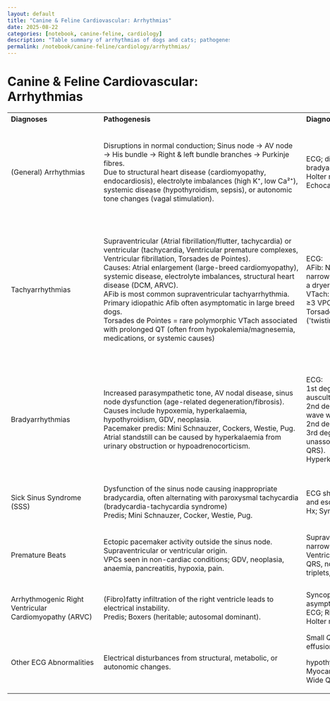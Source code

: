 ```yaml
---
layout: default
title: "Canine & Feline Cardiovascular: Arrhythmias"
date: 2025-08-22
categories: [notebook, canine-feline, cardiology]
description: "Table summary of arrhythmias of dogs and cats; pathogenesis, diagnostics, treatment, and prognosis."
permalink: /notebook/canine-feline/cardiology/arrhythmias/
---
```


<h1>Canine & Feline Cardiovascular: Arrhythmias</h1>

<div class='prose max-w-none'>
<table border="0" cellpadding="0" cellspacing="0" style="border-collapse:
 collapse;table-layout:fixed;width:1399pt" width="1867">
<col style="mso-width-source:userset;mso-width-alt:6357;width:149pt" width="199"/>
<col span="3" style="mso-width-source:userset;mso-width-alt:14805;
 width:347pt" width="463"/>
<col style="mso-width-source:userset;mso-width-alt:8917;width:209pt" width="279"/>
<tr height="27" style="height:20.0pt">
<th align="left" class="xl67" height="27" width="199">Diagnoses</th>
<th align="left" class="xl67" width="463">Pathogenesis</th>
<th align="left" class="xl67" width="463">Diagnosis</th>
<th align="left" class="xl67" width="463">Treatment</th>
<th align="left" class="xl67" width="279">Prognosis</th>
</tr>
<tr height="213" style="height:160.0pt">
<td align="left" class="xl66" height="213" width="199">(General) Arrhythmias</td>
<td align="left" class="xl66" width="463">Disruptions in normal
  conduction; <font class="font6">Sinus node → AV node → His bundle → Right
  &amp; left bundle branches → Purkinje fibres.</font><font class="font5"><br/>
    Due to structural heart disease (cardiomyopathy, endocardiosis),
  electrolyte imbalances (high K⁺, low Ca²⁺), systemic disease (hypothyroidism,
  sepsis), or autonomic tone changes (vagal stimulation).</font></td>
<td align="left" class="xl66" width="463"><font class="font10">ECG;</font><font class="font5"> differentiates sinus vs. premature beats vs. bradyarrhythmias
  vs. tachyarrhythmias.<br/>
</font><font class="font10">Holter monitoring;</font><font class="font5">
  24-hr ECG (intermittent arrhythmias)</font><font class="font6"><br/>
</font><font class="font10">Echocardiography;</font><font class="font5">
  assess structural heart disease.</font></td>
<td align="left" class="xl66" width="463"><font class="font7">Bradyarrhythmias</font><font class="font5">: </font><font class="font6">Atropine</font><font class="font5">
  (vagolytic therapy), </font><font class="font6">pacemaker</font><font class="font5"> if severe.<br/>
    Main pacemaker indications: 3rd-degree AV block, 2nd-degree AV block type
  II, sick sinus syndrome, atrial standstill.<br/>
</font><font class="font7">Tachyarrhythmias</font><font class="font5">: </font><font class="font6">Beta-blockers</font><font class="font5"> (atenolol), </font><font class="font6">calcium channel blockers</font><font class="font5">
  (diltiazem), </font><font class="font6">antiarrhythmics</font><font class="font5"> (lidocaine, procainamide, amiodarone).</font></td>
<td align="left" class="xl66" width="279">Variable. Some benign
  (respiratory sinus arrhythmia), others indicate severe underlying disease
  (3rd-degree AV block, ventricular fibrillation).</td>
</tr>
<tr height="320" style="height:240.0pt">
<td align="left" class="xl65" height="320" width="199">Tachyarrhythmias</td>
<td align="left" class="xl65" width="463"><font class="font7">Supraventricular</font><font class="font5"> (Atrial fibrillation/flutter, tachycardia) or </font><font class="font7">ventricular</font><font class="font5"> (tachycardia,
  Ventricular premature complexes, Ventricular fibrillation, Torsades de
  Pointes).<br/>
    Causes: Atrial enlargement (large-breed cardiomyopathy), systemic disease,
  electrolyte imbalances, structural heart disease (DCM, ARVC).<br/>
</font><font class="font6">AFib is most common supraventricular
  tachyarrhythmia. </font><font class="font5">Primary idiopathic Afib often
  asymptomatic in large breed dogs.<br/>
    Torsades de Pointes = rare polymorphic VTach associated with prolonged QT
  (often from hypokalemia/magnesemia, medications, or systemic causes)</font></td>
<td align="left" class="xl65" width="463">ECG:<br/>
<font class="font7">AFib:</font><font class="font5"> </font><font class="font6">No P waves</font><font class="font5">, </font><font class="font6">irregularly irregular</font><font class="font5"> R-R intervals,
  narrow QRS. (Auscultation sounds chaotic - like shoes in a dryer.)<br/>
</font><font class="font7">VTach:</font><font class="font5"> Wide QRS, </font><font class="font6">dissociated P waves</font><font class="font5">. Sustained
  VTach; ≥3 VPCs for &gt;30 seconds.<br/>
</font><font class="font7">Torsades:</font><font class="font5"> prolonged
  QT interval + cyclic variation of QRS ('twisting' of QRS around isoelectric
  line).</font></td>
<td align="left" class="xl65" width="463"><font class="font7">Supraventricular
  tachyarrhythmias</font><font class="font5">: </font><font class="font6"><span style="mso-spacerun:yes"> </span>Beta-blockers, calcium channel blockers</font><font class="font5">, digoxin (incr vagal tone), amiodarone (antiarrhythmic).
  <br/>
</font><font class="font7">Ventricular tachycardia and Ventricular
  premature complexes:</font><font class="font5"> </font><font class="font6">Lidocaine</font><font class="font5"> (antiarrhythmic), procainamide (antiarrhythmic), mexiletine
  (oral lidocaine analogue), beta-blockers.<br/>
</font><font class="font7">VFib/Torsades:</font><font class="font5"> </font><font class="font6">Electrical cardioversion</font><font class="font5">, IV
  magnesium sulphate.</font></td>
<td align="left" class="xl65" width="279"><font class="font7">AFib:</font><font class="font5"> Manageable but usually </font><font class="font6">secondary to
  heart disease.</font><font class="font5"><br/>
</font><font class="font7">VFib:</font><font class="font5"> </font><font class="font6">Fatal</font><font class="font5"> if untreated.<br/>
</font><font class="font7">Torsades</font><font class="font5">: Treatable
  if underlying cause (e.g. hypokalaemia) is corrected</font></td>
</tr>
<tr height="267" style="height:200.0pt">
<td align="left" class="xl66" height="267" width="199">Bradyarrhythmias</td>
<td align="left" class="xl66" width="463"><font class="font6">Increased
  parasympathetic tone, AV nodal disease, sinus node dysfunction</font><font class="font5"> (age-related degeneration/fibrosis).<br/>
    Causes include </font><font class="font6">hypoxemia, hyperkalaemia</font><font class="font5">, hypothyroidism, GDV, neoplasia.<br/>
    Pacemaker predis: </font><font class="font8">Mini Schnauzer, Cockers,
  Westie, Pug.<br/>
</font><font class="font5">Atrial standstill can be caused by hyperkalaemia
  from urinary obstruction or hypoadrenocorticism.</font></td>
<td align="left" class="xl66" width="463">ECG:<br/>
<font class="font10">1st degree AV block;</font><font class="font5"> </font><font class="font6">increased PQ interval</font><font class="font5"> (cannot
  auscultate) <br/>
</font><font class="font10">2nd degree Mobitz type 1;</font><font class="font5"> increasing PQ interval until </font><font class="font6">1 P
  wave with no QRS</font><font class="font5"><br/>
</font><font class="font10">2nd degree Mobitz type 2;</font><font class="font6"> randomly unconducted P wave</font><font class="font5"><br/>
</font><font class="font10">3rd degree (complete block);</font><font class="font5"> P waves </font><font class="font6">completely unassociated</font><font class="font5"> with QRS (P waves can be hidden within QRS).<br/>
    Hyperkalaemia-related atrial standstill shows no P waves.</font></td>
<td align="left" class="xl66" width="463"><font class="font7">Vagally-mediated</font><font class="font5"> blocks; </font><font class="font6">Atropine</font><font class="font5">.<br/>
</font><font class="font7">3rd-degree</font><font class="font5"> AV block,
  persistent </font><font class="font7">2nd-degree AV block type II</font><font class="font5"> (or sick sinus syndrome); </font><font class="font6">Pacemaker</font><font class="font5">.<br/>
    3rd degree AV block medical therapy; increase HR with </font><font class="font6">atropine</font><font class="font5"> or isoproterenol (limited
  success).</font></td>
<td align="left" class="xl66" width="279">Good if vagally
  mediated (resolves with atropine).<br/>
    Pacemaker improves prognosis for bradyarrhythmias.<br/>
    Poor without pacemaker for 3rd-degree AV block.</td>
</tr>
<tr height="107" style="height:80.0pt">
<td align="left" class="xl65" height="107" width="199">Sick Sinus Syndrome (SSS)</td>
<td align="left" class="xl65" width="463">Dysfunction of the
  sinus node causing <font class="font6">inappropriate bradycardia,</font><font class="font5"> often alternating with paroxysmal </font><font class="font6">tachycardia
  </font><font class="font5">(bradycardia-tachycardia syndrome)<br/>
    Predis; </font><font class="font8">Mini Schnauzer, Cocker, Westie, Pug.</font></td>
<td align="left" class="xl65" width="463">ECG showing a mix of <font class="font6">sinus arrest, </font><font class="font5">intermittent</font><font class="font6"> AV blocks, and escape beats</font><font class="font5"> (rescue
  heart from asystole).<br/>
    Hx; Syncope</font></td>
<td align="left" class="xl65" width="463">Definitive; Pacemaker
  for bradycardia.<br/>
    Antiarrhythmics for tachycardic episodes after pacemaker implanted.</td>
<td align="left" class="xl65" width="279">Good with pacemaker.</td>
</tr>
<tr height="133" style="height:100.0pt">
<td align="left" class="xl66" height="133" width="199">Premature Beats</td>
<td align="left" class="xl66" width="463">Ectopic pacemaker
  activity <font class="font6">outside the sinus node</font><font class="font5">.<br/>
    Supraventricular or ventricular origin.<br/>
    VPCs seen in non-cardiac conditions; GDV, neoplasia, anaemia, pancreatitis,
  hypoxia, pain.</font></td>
<td align="left" class="xl66" width="463"><font class="font7">Supraventricular
  premature complexes (SVPCs):</font><font class="font5"> </font><font class="font6">Tall narrow QRS</font><font class="font5">, abnormal P
  wave.<br/>
</font><font class="font7">Ventricular premature complexes (VPCs):</font><font class="font5"> </font><font class="font6">Wide, bizarre QRS, no associated P
  wave</font><font class="font5">. Can also be in couplets, triplets,
  quadruplets, run or ventricular tachycardia </font><font class="font6">(6+)</font><font class="font5">.</font></td>
<td align="left" class="xl66" width="463"><font class="font7">SVPCs:</font><font class="font5"> Usually </font><font class="font6">benign</font><font class="font5">, treat underlying cause if needed.<br/>
</font><font class="font7">VPCs:</font><font class="font5"> </font><font class="font6">Lidocaine or beta-blockers</font><font class="font5"> (sotalol)
  if frequent.</font></td>
<td align="left" class="xl66" width="279">SVPCs: Often
  incidental.<br/>
    VPCs: Concerning if frequent or associated with structural disease.</td>
</tr>
<tr height="107" style="height:80.0pt">
<td align="left" class="xl65" height="107" width="199">Arrhythmogenic Right Ventricular Cardiomyopathy (ARVC)</td>
<td align="left" class="xl65" width="463">(Fibro)<font class="font6">fatty infiltration</font><font class="font5"> of the </font><font class="font6">right ventricle</font><font class="font5"> leads to electrical
  instability.<br/>
    Predis; </font><font class="font8">Boxers</font><font class="font5">
  (heritable; autosomal dominant).</font></td>
<td align="left" class="xl65" width="463"><font class="font6">Syncope</font><font class="font5">, possible systolic dysfunction. Can be asymptomatic before
  sudden cardiac events.<br/>
    ECG; Right ventricular arrhythmias.<br/>
</font><font class="font6">Holter monitor</font><font class="font5"> for
  intermittent arrhythmias.</font></td>
<td align="left" class="xl65" width="463"><br/>
    No definitive cure.<br/>
    Antiarrhythmics: <font class="font6">Sotalol</font><font class="font5">,
  mexiletine (often combined with atenolol).</font></td>
<td align="left" class="xl65" width="279">High risk of <font class="font6">sudden death</font><font class="font5"> due to fatal
  arrhythmias.</font></td>
</tr>
<tr height="107" style="height:80.0pt">
<td align="left" class="xl66" height="107" width="199">Other ECG Abnormalities</td>
<td align="left" class="xl66" width="463">Electrical
  disturbances from structural, metabolic, or autonomic changes.</td>
<td align="left" class="xl66" width="463"><font class="font7">Small
  QRS complexes:</font><font class="font5"> </font><font class="font6">Pericardial
  effusion</font><font class="font5">, pleural effusion, fat,

  hypothyroidism.<br/>
</font><font class="font6">Myocardial hypoxia/ischemia;</font><font class="font7"> ST elevation or depression. </font><font class="font6"><br/>
</font><font class="font7">Wide QRS with a P wave; </font><font class="font6">Bundle branch block.</font></td>
<td class="xl66" width="463"> </td>
<td class="xl66" width="279"> </td>
</tr>
<?if supportMisalignedColumns?>
<tr height="0" style="display:none">
<td width="199"></td>
<td width="463"></td>
<td width="463"></td>
<td width="463"></td>
<td width="279"></td>
</tr>
<?endif?>
</table>
</div>
